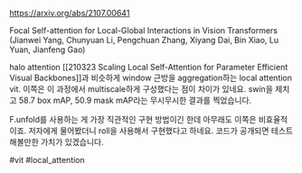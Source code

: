 https://arxiv.org/abs/2107.00641

Focal Self-attention for Local-Global Interactions in Vision Transformers (Jianwei Yang, Chunyuan Li, Pengchuan Zhang, Xiyang Dai, Bin Xiao, Lu Yuan, Jianfeng Gao)

halo attention [[210323 Scaling Local Self-Attention for Parameter Efficient Visual Backbones]]과 비슷하게 window 근방을 aggregation하는 local attention vit. 이쪽은 이 과정에서 multiscale하게 구성했다는 점이 차이가 있네요. swin을 제치고 58.7 box mAP, 50.9 mask mAP라는 무시무시한 결과를 찍었습니다.

F.unfold를 사용하는 게 가장 직관적인 구현 방법이긴 한데 아무래도 이쪽은 비효율적이죠. 저자에게 물어봤더니 roll을 사용해서 구현했다고 하네요. 코드가 공개되면 테스트해볼만한 가치가 있겠습니다.

#vit #local_attention